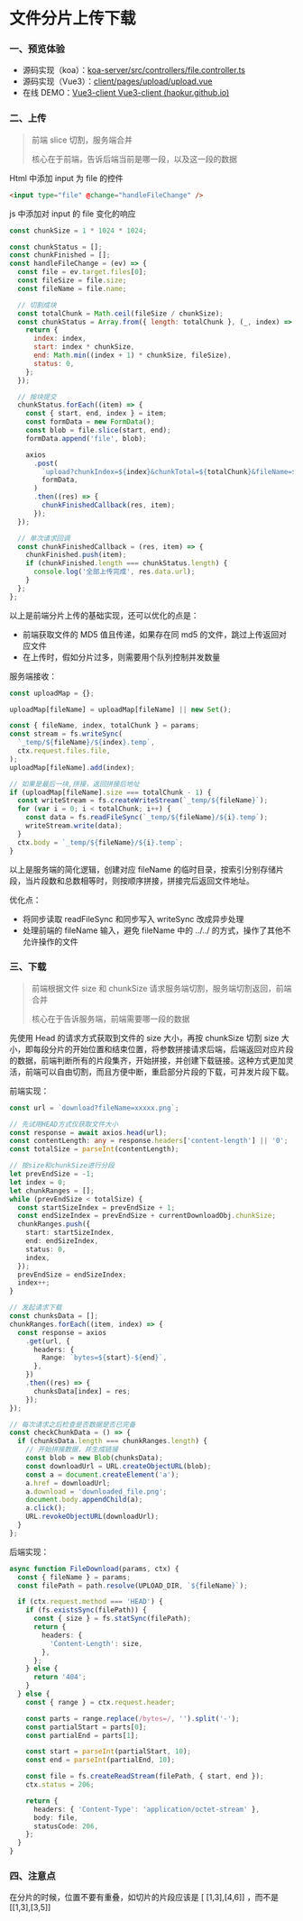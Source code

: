 # 文件分片上传下载

### 一、预览体验

- 源码实现（koa）：<a href="https://github.com/haokur/koa-server/blob/main/src/controllers/file.controller.ts" target="_blank">koa-server/src/controllers/file.controller.ts</a>
- 源码实现（Vue3）：<a href="https://github.com/haokur/koa-server/blob/main/client/pages/upload/upload.vue" target="_blank">client/pages/upload/upload.vue</a>
- 在线 DEMO：<a href="https://haokur.github.io/koa-server/#/upload" target="_blank">Vue3-client </a>
  [Vue3-client (haokur.github.io)]()

### 二、上传

> 前端 slice 切割，服务端合并
>
> 核心在于前端，告诉后端当前是哪一段，以及这一段的数据

Html 中添加 input 为 file 的控件

```html
<input type="file" @change="handleFileChange" />
```

js 中添加对 input 的 file 变化的响应

```javascript
const chunkSize = 1 * 1024 * 1024;

const chunkStatus = [];
const chunkFinished = [];
const handleFileChange = (ev) => {
  const file = ev.target.files[0];
  const fileSize = file.size;
  const fileName = file.name;

  // 切割成块
  const totalChunk = Math.ceil(fileSize / chunkSize);
  const chunkStatus = Array.from({ length: totalChunk }, (_, index) => {
    return {
      index: index,
      start: index * chunkSize,
      end: Math.min((index + 1) * chunkSize, fileSize),
      status: 0,
    };
  });

  // 按块提交
  chunkStatus.forEach((item) => {
    const { start, end, index } = item;
    const formData = new FormData();
    const blob = file.slice(start, end);
    formData.append('file', blob);

    axios
      .post(
        `upload?chunkIndex=${index}&chunkTotal=${totalChunk}&fileName=${fileName}`,
        formData,
      )
      .then((res) => {
        chunkFinishedCallback(res, item);
      });
  });

  // 单次请求回调
  const chunkFinishedCallback = (res, item) => {
    chunkFinished.push(item);
    if (chunkFinished.length === chunkStatus.length) {
      console.log('全部上传完成', res.data.url);
    }
  };
};
```

以上是前端分片上传的基础实现，还可以优化的点是：

- 前端获取文件的 MD5 值且传递，如果存在同 md5 的文件，跳过上传返回对应文件
- 在上传时，假如分片过多，则需要用个队列控制并发数量

服务端接收：

```typescript
const uploadMap = {};

uploadMap[fileName] = uploadMap[fileName] || new Set();

const { fileName, index, totalChunk } = params;
const stream = fs.writeSync(
  `_temp/${fileName}/${index}.temp`,
  ctx.request.files.file,
);
uploadMap[fileName].add(index);

// 如果是最后一块,拼接，返回拼接后地址
if (uploadMap[fileName].size === totalChunk - 1) {
  const writeStream = fs.createWriteStream(`_temp/${fileName}`);
  for (var i = 0; i < totalChunk; i++) {
    const data = fs.readFileSync(`_temp/${fileName}/${i}.temp`);
    writeStream.write(data);
  }
  ctx.body = `_temp/${fileName}/${i}.temp`;
}
```

以上是服务端的简化逻辑，创建对应 fileName 的临时目录，按索引分别存储片段，当片段数和总数相等时，则按顺序拼接，拼接完后返回文件地址。

优化点：

- 将同步读取 readFileSync 和同步写入 writeSync 改成异步处理
- 处理前端的 fileName 输入，避免 fileName 中的 ../../ 的方式，操作了其他不允许操作的文件

### 三、下载

> 前端根据文件 size 和 chunkSize 请求服务端切割，服务端切割返回，前端合并
>
> 核心在于告诉服务端，前端需要哪一段的数据

先使用 Head 的请求方式获取到文件的 size 大小，再按 chunkSize 切割 size 大小，即每段分片的开始位置和结束位置，将参数拼接请求后端，后端返回对应片段的数据，前端判断所有的片段集齐，开始拼接，并创建下载链接。这种方式更加灵活，前端可以自由切割，而且方便中断，重启部分片段的下载，可并发片段下载。

前端实现：

```typescript
const url = `download?fileName=xxxxx.png`;

// 先试用HEAD方式仅获取文件大小
const response = await axios.head(url);
const contentLength: any = response.headers['content-length'] || '0';
const totalSize = parseInt(contentLength);

// 按size和chunkSize进行分段
let prevEndSize = -1;
let index = 0;
let chunkRanges = [];
while (prevEndSize < totalSize) {
  const startSizeIndex = prevEndSize + 1;
  const endSizeIndex = prevEndSize + currentDownloadObj.chunkSize;
  chunkRanges.push({
    start: startSizeIndex,
    end: endSizeIndex,
    status: 0,
    index,
  });
  prevEndSize = endSizeIndex;
  index++;
}

// 发起请求下载
const chunksData = [];
chunkRanges.forEach((item, index) => {
  const response = axios
    .get(url, {
      headers: {
        Range: `bytes=${start}-${end}`,
      },
    })
    .then((res) => {
      chunksData[index] = res;
    });
});

// 每次请求之后检查是否数据是否已完备
const checkChunkData = () => {
  if (chunksData.length === chunkRanges.length) {
    // 开始拼接数据，并生成链接
    const blob = new Blob(chunksData);
    const downloadUrl = URL.createObjectURL(blob);
    const a = document.createElement('a');
    a.href = downloadUrl;
    a.download = 'downloaded_file.png';
    document.body.appendChild(a);
    a.click();
    URL.revokeObjectURL(downloadUrl);
  }
};
```

后端实现：

```typescript
async function FileDownload(params, ctx) {
  const { fileName } = params;
  const filePath = path.resolve(UPLOAD_DIR, `${fileName}`);

  if (ctx.request.method === 'HEAD') {
    if (fs.existsSync(filePath)) {
      const { size } = fs.statSync(filePath);
      return {
        headers: {
          'Content-Length': size,
        },
      };
    } else {
      return '404';
    }
  } else {
    const { range } = ctx.request.header;

    const parts = range.replace(/bytes=/, '').split('-');
    const partialStart = parts[0];
    const partialEnd = parts[1];

    const start = parseInt(partialStart, 10);
    const end = parseInt(partialEnd, 10);

    const file = fs.createReadStream(filePath, { start, end });
    ctx.status = 206;

    return {
      headers: { 'Content-Type': 'application/octet-stream' },
      body: file,
      statusCode: 206,
    };
  }
}
```

### 四、注意点

在分片的时候，位置不要有重叠，如切片的片段应该是 [ [1,3],[4,6]] ，而不是 [[1,3],[3,5]]
